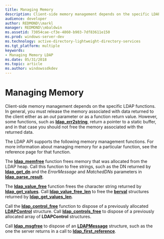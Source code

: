 ```yaml
---
title: Managing Memory
description: Client-side memory management depends on the specific LDAP functions.
audience: developer
author: REDMOND\\markl
manager: REDMOND\\mbaldwin
ms.assetid: 73054cae-cf3e-4860-b903-7df83611e150
ms.prod: windows-server-dev
ms.technology: active-directory-lightweight-directory-services
ms.tgt_platform: multiple
keywords:
- Managing Memory LDAP
ms.date: 05/31/2018
ms.topic: article
ms.author: windowssdkdev
---
```


# Managing Memory

Client-side memory management depends on the specific LDAP functions. In general, you must release the memory associated with data returned to the client either as an *out* parameter or as a function return value. However, some functions, such as [**ldap\_err2string**](/windows/previous-versions/Winldap/nf-winldap-ldap_err2string?branch=master), return a pointer to a static buffer, and in that case you should not free the memory associated with the returned data.

The LDAP API supports the following memory management functions. For more information about managing memory for a particular function, see the reference page for that function.

The [**ldap\_memfree**](/windows/previous-versions/Winldap/nf-winldap-ldap_memfree?branch=master) function frees memory that was allocated from the LDAP heap. Call this function to free strings, such as the DN returned by [**ldap\_get\_dn**](/windows/previous-versions/Winldap/nf-winldap-ldap_get_dn?branch=master) and the *ErrorMessage* and *MatchedDNs* parameters in [**ldap\_parse\_result**](/windows/previous-versions/Winldap/nf-winldap-ldap_parse_result?branch=master).

The [**ldap\_value\_free**](/windows/previous-versions/Winldap/nf-winldap-ldap_value_free?branch=master) function frees the character string returned by [**ldap\_get\_values**](/windows/previous-versions/Winldap/nf-winldap-ldap_get_values?branch=master). Call [**ldap\_value\_free\_len**](/windows/previous-versions/Winldap/nf-winldap-ldap_value_free_len?branch=master) to free the [**berval**](/windows/previous-versions/Winldap/ns-winldap-berval?branch=master) structures returned by [**ldap\_get\_values\_len**](/windows/previous-versions/Winldap/nf-winldap-ldap_get_values_len?branch=master).

Call the [**ldap\_control\_free**](/windows/previous-versions/Winldap/nf-winldap-ldap_control_free?branch=master) function to dispose of a previously allocated [**LDAPControl**](/windows/previous-versions/Winldap/ns-winldap-ldapcontrola?branch=master) structure. Call [**ldap\_controls\_free**](/windows/previous-versions/Winldap/nf-winldap-ldap_controls_free?branch=master) to dispose of a previously allocated array of **LDAPControl** structures.

Call [**ldap\_msgfree**](/windows/previous-versions/Winldap/nf-winldap-ldap_msgfree?branch=master) to dispose of an [**LDAPMessage**](/windows/previous-versions/Winldap/ns-winldap-ldapmsg?branch=master) structure, such as the one the server returns in a call to [**ldap\_first\_reference**](/windows/previous-versions/Winldap/nf-winldap-ldap_first_reference?branch=master).

 

 




